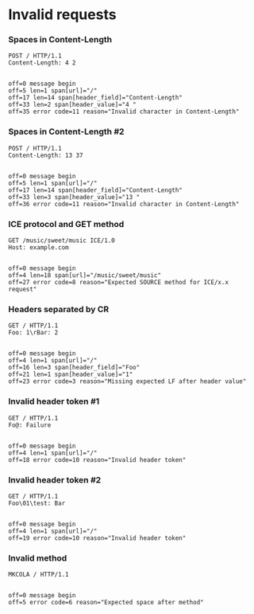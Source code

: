 Invalid requests
================

### Spaces in Content-Length

<!-- meta={"type": "request"} -->
```http
POST / HTTP/1.1
Content-Length: 4 2


```

```log
off=0 message begin
off=5 len=1 span[url]="/"
off=17 len=14 span[header_field]="Content-Length"
off=33 len=2 span[header_value]="4 "
off=35 error code=11 reason="Invalid character in Content-Length"
```

### Spaces in Content-Length #2

<!-- meta={"type": "request"} -->
```http
POST / HTTP/1.1
Content-Length: 13 37


```

```log
off=0 message begin
off=5 len=1 span[url]="/"
off=17 len=14 span[header_field]="Content-Length"
off=33 len=3 span[header_value]="13 "
off=36 error code=11 reason="Invalid character in Content-Length"
```

### ICE protocol and GET method

<!-- meta={"type": "request"} -->
```http
GET /music/sweet/music ICE/1.0
Host: example.com


```

```log
off=0 message begin
off=4 len=18 span[url]="/music/sweet/music"
off=27 error code=8 reason="Expected SOURCE method for ICE/x.x request"
```

### Headers separated by CR

<!-- meta={"type": "request"} -->
```http
GET / HTTP/1.1
Foo: 1\rBar: 2


```

```log
off=0 message begin
off=4 len=1 span[url]="/"
off=16 len=3 span[header_field]="Foo"
off=21 len=1 span[header_value]="1"
off=23 error code=3 reason="Missing expected LF after header value"
```

### Invalid header token #1

<!-- meta={"type": "request", "noScan": true} -->
```http
GET / HTTP/1.1
Fo@: Failure


```

```log
off=0 message begin
off=4 len=1 span[url]="/"
off=18 error code=10 reason="Invalid header token"
```

### Invalid header token #2

<!-- meta={"type": "request", "noScan": true} -->
```http
GET / HTTP/1.1
Foo\01\test: Bar


```

```log
off=0 message begin
off=4 len=1 span[url]="/"
off=19 error code=10 reason="Invalid header token"
```

### Invalid method

<!-- meta={"type": "request"} -->
```http
MKCOLA / HTTP/1.1


```

```log
off=0 message begin
off=5 error code=6 reason="Expected space after method"
```

